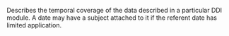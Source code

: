 Describes the temporal coverage of the data described in a particular DDI module. A date may have a subject attached to it if the referent date has limited application.